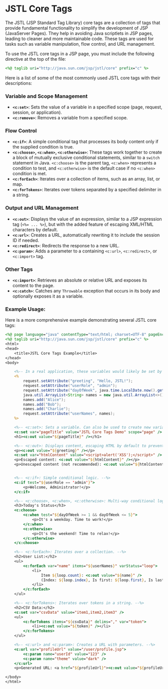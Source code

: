 # JSTL Core Tags

The JSTL (JSP Standard Tag Library) core tags are a collection of tags that provide fundamental functionality to simplify the development of JSP (JavaServer Pages). They help in avoiding Java scriptlets in JSP pages, leading to cleaner and more maintainable code. These tags are used for tasks such as variable manipulation, flow control, and URL management.

To use the JSTL core tags in a JSP page, you must include the following directive at the top of the file:

```jsp
<%@ taglib uri="http://java.sun.com/jsp/jstl/core" prefix="c" %>
```

Here is a list of some of the most commonly used JSTL core tags with their descriptions:

### Variable and Scope Management

*   **`<c:set>`**: Sets the value of a variable in a specified scope (page, request, session, or application).
*   **`<c:remove>`**: Removes a variable from a specified scope.

### Flow Control

*   **`<c:if>`**: A simple conditional tag that processes its body content only if the supplied condition is true.
*   **`<c:choose>`, `<c:when>`, `<c:otherwise>`**: These tags work together to create a block of mutually exclusive conditional statements, similar to a `switch` statement in Java. `<c:choose>` is the parent tag, `<c:when>` represents a condition to test, and `<c:otherwise>` is the default case if no `<c:when>` condition is met.
*   **`<c:forEach>`**: Iterates over a collection of items, such as an array, list, or map.
*   **`<c:forTokens>`**: Iterates over tokens separated by a specified delimiter in a string.

### Output and URL Management

*   **`<c:out>`**: Displays the value of an expression, similar to a JSP expression tag (`<%= ... %>`), but with the added feature of escaping XML/HTML characters by default.
*   **`<c:url>`**: Creates a URL, automatically rewriting it to include the session ID if needed.
*   **`<c:redirect>`**: Redirects the response to a new URL.
*   **`<c:param>`**: Adds a parameter to a containing `<c:url>`, `<c:redirect>`, or `<c:import>` tag.

### Other Tags

*   **`<c:import>`**: Retrieves an absolute or relative URL and exposes its content to the page.
*   **`<c:catch>`**: Catches any `Throwable` exception that occurs in its body and optionally exposes it as a variable.

### Example Usage:

Here is a more comprehensive example demonstrating several JSTL core tags:

```jsp
<%@ page language="java" contentType="text/html; charset=UTF-8" pageEncoding="UTF-8"%>
<%@ taglib uri="http://java.sun.com/jsp/jstl/core" prefix="c" %>
<html>
<head>
    <title>JSTL Core Tags Example</title>
</head>
<body>

    <%-- In a real application, these variables would likely be set by a servlet --%>
    <%
        request.setAttribute("greeting", "Hello, JSTL!");
        request.setAttribute("userRole", "admin");
        request.setAttribute("dayOfWeek", java.time.LocalDate.now().getDayOfWeek().getValue());
        java.util.ArrayList<String> names = new java.util.ArrayList<>();
        names.add("Alice");
        names.add("Bob");
        names.add("Charlie");
        request.setAttribute("userNames", names);
    %>

    <%-- <c:set>: Sets a variable. Can also be used to create new variables. --%>
    <c:set var="pageTitle" value="JSTL Core Tags Demo" scope="page" />
    <h1><c:out value="${pageTitle}" /></h1>

    <%-- <c:out>: Displays content, escaping HTML by default to prevent XSS. --%>
    <p><c:out value="${greeting}" /></p>
    <c:set var="htmlContent" value="<script>alert('XSS');</script>" />
    <p>Escaped content: <c:out value="${htmlContent}" /></p>
    <p>Unescaped content (not recommended): <c:out value="${htmlContent}" escapeXml="false" /></p>


    <%-- <c:if>: Simple conditional logic. --%>
    <c:if test="${userRole == 'admin'}">
        <p>Welcome, Administrator!</p>
    </c:if>

    <%-- <c:choose>, <c:when>, <c:otherwise>: Multi-way conditional logic. --%>
    <h3>Today's Status</h3>
    <c:choose>
        <c:when test="${dayOfWeek >= 1 && dayOfWeek <= 5}">
            <p>It's a weekday. Time to work!</p>
        </c:when>
        <c:otherwise>
            <p>It's the weekend! Time to relax!</p>
        </c:otherwise>
    </c:choose>

    <%-- <c:forEach>: Iterates over a collection. --%>
    <h2>User List:</h2>
    <ul>
        <c:forEach var="name" items="${userNames}" varStatus="loop">
            <li>
                Item ${loop.count}: <c:out value="${name}" />
                (Index: ${loop.index}, Is first: ${loop.first}, Is last: ${loop.last})
            </li>
        </c:forEach>
    </ul>

    <%-- <c:forTokens>: Iterates over tokens in a string. --%>
    <h2>CSV Data:</h2>
    <c:set var="csvData" value="item1,item2,item3" />
    <ul>
        <c:forTokens items="${csvData}" delims="," var="token">
            <li><c:out value="${token}" /></li>
        </c:forTokens>
    </ul>

    <%-- <c:url> and <c:param>: Creates a URL with parameters. --%>
    <c:url var="profileUrl" value="/user/profile.jsp">
        <c:param name="userId" value="123" />
        <c:param name="theme" value="dark" />
    </c:url>
    <p>Generated URL: <a href="${profileUrl}"><c:out value="${profileUrl}" /></a></p>

</body>
</html>
```
